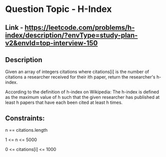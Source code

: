 # Question Topic - H-Index

## Link - https://leetcode.com/problems/h-index/description/?envType=study-plan-v2&envId=top-interview-150

## Description
Given an array of integers citations where citations[i] is the number of citations a researcher received for their ith paper, return the researcher's h-index.

According to the definition of h-index on Wikipedia: The h-index is defined as the maximum value of h such that the given researcher has published at least h papers that have each been cited at least h times.

## Constraints:

n == citations.length

1 <= n <= 5000

0 <= citations[i] <= 1000
